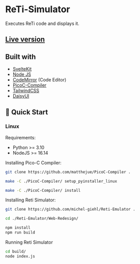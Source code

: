# ReTi-Simulator

Executes ReTi code and displays it.

## [Live version](https://reti-new.gim.one/)

## Built with

* [SvelteKit](https://kit.svelte.dev/)
* [Node JS](https://nodejs.org/)
* [CodeMirror](https://codemirror.net/) (Code Editor)
* [PicoC-Compiler](https://github.com/matthejue/PicoC-Compiler)
* [TailwindCSS](https://tailwindcss.com/)
* [DaisyUI](https://daisyui.com/)

## 🚀 Quick Start

### Linux

Requirements:
* Python >= 3.10
* NodeJS >= 16.14

Installing Pico-C Compiler:

```sh
git clone https://github.com/matthejue/PicoC-Compiler .
```

```sh
make -C ./PicoC-Compiler/ setup_pyinstaller_linux
```

```sh
make -C ./PicoC-Compiler/ install
```

Installing Reti Simulator:
```sh
git clone https://github.com/michel-giehl/Reti-Emulator .
```

```sh
cd ./Reti-Emulator/Web-Redesign/
```

```sh
npm install
npm run build
```

Running Reti Simulator

```sh
cd build/
node index.js
```
